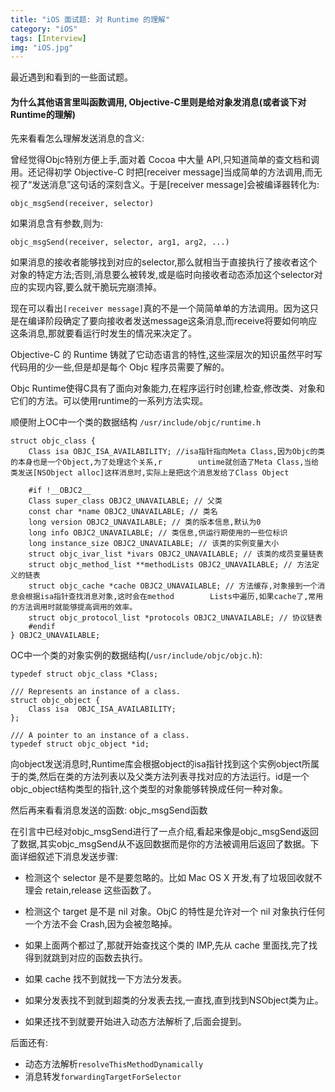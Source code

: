 ```yaml
---
title: "iOS 面试题: 对 Runtime 的理解"
category: "iOS"
tags: [Interview]
img: "iOS.jpg"
---
```

最近遇到和看到的一些面试题。

#### 为什么其他语言里叫函数调用, Objective-C里则是给对象发消息(或者谈下对Runtime的理解)

先来看看怎么理解发送消息的含义:

曾经觉得Objc特别方便上手,面对着 Cocoa 中大量 API,只知道简单的查文档和调用。还记得初学 Objective-C 时把[receiver message]当成简单的方法调用,而无视了“发送消息”这句话的深刻含义。于是[receiver message]会被编译器转化为:

`objc_msgSend(receiver, selector)`

如果消息含有参数,则为:

`objc_msgSend(receiver, selector, arg1, arg2, ...)`

如果消息的接收者能够找到对应的selector,那么就相当于直接执行了接收者这个对象的特定方法;否则,消息要么被转发,或是临时向接收者动态添加这个selector对应的实现内容,要么就干脆玩完崩溃掉。

现在可以看出`[receiver message]`真的不是一个简简单单的方法调用。因为这只是在编译阶段确定了要向接收者发送message这条消息,而receive将要如何响应这条消息,那就要看运行时发生的情况来决定了。

Objective-C 的 Runtime 铸就了它动态语言的特性,这些深层次的知识虽然平时写代码用的少一些,但是却是每个 Objc 程序员需要了解的。

Objc Runtime使得C具有了面向对象能力,在程序运行时创建,检查,修改类、对象和它们的方法。可以使用runtime的一系列方法实现。

顺便附上OC中一个类的数据结构 `/usr/include/objc/runtime.h`

```objc
struct objc_class {
    Class isa OBJC_ISA_AVAILABILITY; //isa指针指向Meta Class,因为Objc的类的本身也是一个Object,为了处理这个关系,r        untime就创造了Meta Class,当给类发送[NSObject alloc]这样消息时,实际上是把这个消息发给了Class Object

    #if !__OBJC2__
    Class super_class OBJC2_UNAVAILABLE; // 父类
    const char *name OBJC2_UNAVAILABLE; // 类名
    long version OBJC2_UNAVAILABLE; // 类的版本信息,默认为0
    long info OBJC2_UNAVAILABLE; // 类信息,供运行期使用的一些位标识
    long instance_size OBJC2_UNAVAILABLE; // 该类的实例变量大小
    struct objc_ivar_list *ivars OBJC2_UNAVAILABLE; // 该类的成员变量链表
    struct objc_method_list **methodLists OBJC2_UNAVAILABLE; // 方法定义的链表
    struct objc_cache *cache OBJC2_UNAVAILABLE; // 方法缓存,对象接到一个消息会根据isa指针查找消息对象,这时会在method        Lists中遍历,如果cache了,常用的方法调用时就能够提高调用的效率。
    struct objc_protocol_list *protocols OBJC2_UNAVAILABLE; // 协议链表
    #endif
} OBJC2_UNAVAILABLE;
```

OC中一个类的对象实例的数据结构(`/usr/include/objc/objc.h`):

```objc
typedef struct objc_class *Class;

/// Represents an instance of a class.
struct objc_object {
    Class isa  OBJC_ISA_AVAILABILITY;
};

/// A pointer to an instance of a class.
typedef struct objc_object *id;
```

向object发送消息时,Runtime库会根据object的isa指针找到这个实例object所属于的类,然后在类的方法列表以及父类方法列表寻找对应的方法运行。id是一个objc_object结构类型的指针,这个类型的对象能够转换成任何一种对象。

然后再来看看消息发送的函数: objc_msgSend函数

在引言中已经对objc_msgSend进行了一点介绍,看起来像是objc_msgSend返回了数据,其实objc_msgSend从不返回数据而是你的方法被调用后返回了数据。下面详细叙述下消息发送步骤:

* 检测这个 selector 是不是要忽略的。比如 Mac OS X 开发,有了垃圾回收就不理会 retain,release 这些函数了。

* 检测这个 target 是不是 nil 对象。ObjC 的特性是允许对一个 nil 对象执行任何一个方法不会 Crash,因为会被忽略掉。

* 如果上面两个都过了,那就开始查找这个类的 IMP,先从 cache 里面找,完了找得到就跳到对应的函数去执行。

* 如果 cache 找不到就找一下方法分发表。

* 如果分发表找不到就到超类的分发表去找,一直找,直到找到NSObject类为止。

* 如果还找不到就要开始进入动态方法解析了,后面会提到。

后面还有:

* 动态方法解析`resolveThisMethodDynamically`
* 消息转发`forwardingTargetForSelector`
